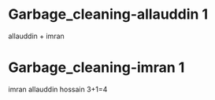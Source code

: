 
# Garbage_cleaning-allauddin 1
 
 allauddin + imran

# Garbage_cleaning-imran 1


 imran allauddin hossain 3+1=4





